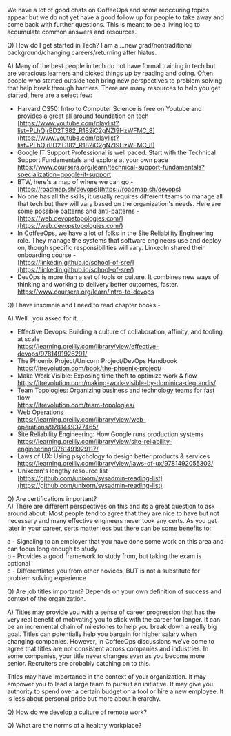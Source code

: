 We have a lot of good chats on CoffeeOps and some reoccuring topics appear but we do not yet have a good follow up for people to take away and come back with further questions.  This is meant to be a living log to accumulate common answers and resources.


Q) How do I get started in Tech? I am a ...new grad/nontraditional background/changing careers/returning after hiatus.

A) Many of the best people in tech do not have formal training in tech but are voracious learners and picked things up by reading and doing. Often people who started outside tech bring new perspectives to problem solving that help break through barriers. There are many resources to help you get started, here are a select few:

- Harvard CS50: Intro to Computer Science is free on Youtube and provides a great all around foundation on tech <br>
  [https://www.youtube.com/playlist?list=PLhQjrBD2T382_R182iC2gNZI9HzWFMC_8](https://www.youtube.com/playlist?list=PLhQjrBD2T382_R182iC2gNZI9HzWFMC_8)
- Google IT Support Professional is well paced.  Start with the Technical Support Fundamentals and explore at your own pace <br>
   https://www.coursera.org/learn/technical-support-fundamentals?specialization=google-it-support 
- BTW, here's a map of where we can go - <br>
   [https://roadmap.sh/devops](https://roadmap.sh/devops)  
- No one has all the skills, it usually requires different teams to manage all that tech but they will vary based on the organization's needs.  Here are some possible patterns and anti-patterns - <br>
   [https://web.devopstopologies.com/](https://web.devopstopologies.com/)  
- In CoffeeOps, we have a lot of folks in the Site Reliability Engineering role.  They manage the systems that software engineers use and deploy on, though specific responsibilities will vary.  LinkedIn shared their onboarding course - <br>
   [https://linkedin.github.io/school-of-sre/](https://linkedin.github.io/school-of-sre/)  
-  DevOps is more than a set of tools or culture.  It combines new ways of thinking and working to delivery better outcomes, faster. <br>
   https://www.coursera.org/learn/intro-to-devops 
   
   
Q) I have insomnia and I need to read chapter books -

A) Well...you asked for it....
- Effective Devops: Building a culture of collaboration, affinity, and tooling at scale <br>
   https://learning.oreilly.com/library/view/effective-devops/9781491926291/
- The Phoenix Project/Unicorn Project/DevOps Handbook <br>
   https://itrevolution.com/book/the-phoenix-project/
- Make Work Visible: Exposing time theft to optimize work & flow <br>
   https://itrevolution.com/making-work-visible-by-dominica-degrandis/
- Team Topologies: Organizing business and technology teams for fast flow <br>
   https://itrevolution.com/team-topologies/
- Web Operations <br>
   https://learning.oreilly.com/library/view/web-operations/9781449377465/
- Site Reliability Engineering: How Google runs production systems <br>
   https://learning.oreilly.com/library/view/site-reliability-engineering/9781491929117/
- Laws of UX: Using psychology to design better products & services <br>
   https://learning.oreilly.com/library/view/laws-of-ux/9781492055303/
- Unixcorn's lengthy resource list  <br>
  [https://github.com/unixorn/sysadmin-reading-list](https://github.com/unixorn/sysadmin-reading-list)  

Q) Are certifications important? <br>
A) There are different perspectives on this and its a great question to ask around about.  Most people tend to agree that they are nice to have but not necessary and many effective engineers never took any certs.  As you get later in your career, certs matter less but there can be some benefits to: <br>

a - Signaling to an employer that you have done some work on this area and can focus long enough to study  <br>
b - Provides a good framework to study from, but taking the exam is optional  <br>
c - Differentiates you from other novices, BUT is not a substitute for problem solving experience <br>

Q) Are job titles important? Depends on your own definition of success and context of the organization.

A) Titles may provide you with a sense of career progression that has the very real benefit of motivating you to stick with the career for longer. It can be an incremental chain of milestones to help you break down a really big goal. Titles can potentially help you bargain for higher salary when changing companies. However, in CoffeeOps discussions we've come to agree that titles are not consistent across companies and industries. In some companies, your title never changes even as you become more senior. Recruiters are probably catching on to this.

Titles may have importance in the context of your organization. It may empower you to lead a large team to pursuit an initiative. It may give you authority to spend over a certain budget on a tool or hire a new employee. It is less about personal pride but more about hierarchy.

Q) How do we develop a culture of remote work?

Q) What are the norms of a healthy workplace?
